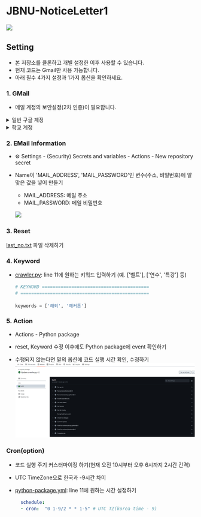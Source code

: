 # JBNU-NoticeLetter1
![](.asset/result.png)

## Setting
- 본 저장소를 클론하고 개별 설정한 이후 사용할 수 있습니다.
- 현재 코드는 Gmail만 사용 가능합니다.
- 아래 필수 4가지 설정과 1가지 옵션을 확인하세요.
  
### 1. GMail

- 메일 계정의 보안설정(2차 인증)이 필요합니다.
  
<details>
<summary> 일반 구글 계정</summary>

1. 구글 계정관리에 들어가 왼쪽에 보안 메뉴를 클릭합니다.   
2. 2단계 인증 부분을 완료해줍니다.

   <img src='.asset/google-1.png' width=500/>
   
3. '메일', 'window컴퓨터'를 선택하고 앱 비밀번호를 설정합니다.
   
   <img src='.asset/google-2.png' width=500/>

4. 생성된 비밀번호를 복사합니다.
   
   <img src='.asset/google-3.png' width=500/>
</details>

<details>
  <summary>학교 계정</summary>

  - [보안 수준이 낮은 앱의 액세스](https://myaccount.google.com/lesssecureapps?pli=1&rapt=AEjHL4PZOeH6jzDHnTrdcpZ50qdFHgN6WEJmb5muJvWQP3DuLHQx5-M0abBYO6Jy1kx119Iu_cjOYxHbYej7So53JyXUaw29CQ) 앱 허용: 사용으로 설정합니다.

  <img src='.asset/google-4.png' width=500/>
</details>

### 2. EMail Information
- ⚙︎ Settings - (Security) Secrets and variables - Actions - New repository secret
- Name이 'MAIL_ADDRESS', 'MAIL_PASSWORD'인 변수(주소, 비밀번호)에 알맞은 값을 넣어 만들기
  - MAIL_ADDRESS: 메일 주소
  - MAIL_PASSWORD: 메일 비밀번호
  
  ![](.asset/secret.png)

### 3. Reset
[last_no.txt](https://github.com/riverallzero/JBNU-NoticeLetter/blob/main/last_no.txt) 파일 삭제하기

### 4. Keyword 
- [crawler.py](https://github.com/riverallzero/JBNU-NoticeLetter/blob/main/crawler.py): line 11에 원하는 키워드 입력하기 (예. ['벨트'], ['연수', '특강'] 등)

  ```python
  # KEYWORD ========================================
  # ================================================
  
  keywords = ['해외', '해커톤']
  ```
### 5. Action
- Actions - Python package
  
- reset, Keyword 수정 이후에도 Python package에 event 확인하기
  
- 수행되지 않는다면 밑의 옵션에 코드 실행 시간 확인, 수정하기
   <img src='.asset/action_build.png' width=800/>

### Cron(option)
- 코드 실행 주기 커스터마이징 하기(현재 오전 10시부터 오후 6시까지 2시간 간격)
- UTC TimeZone으로 한국과 -9시간 차이
- [python-package.yml](https://github.com/riverallzero/JBNU-NoticeLetter/blob/main/.github/workflows/python-package.yml): line 11에 원하는 시간 설정하기

  ```yaml
    schedule:
    - cron:  "0 1-9/2 * * 1-5" # UTC TZ(korea time - 9)
  ```
